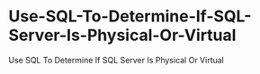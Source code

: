 # Use-SQL-To-Determine-If-SQL-Server-Is-Physical-Or-Virtual
Use SQL To Determine If SQL Server Is Physical Or Virtual
